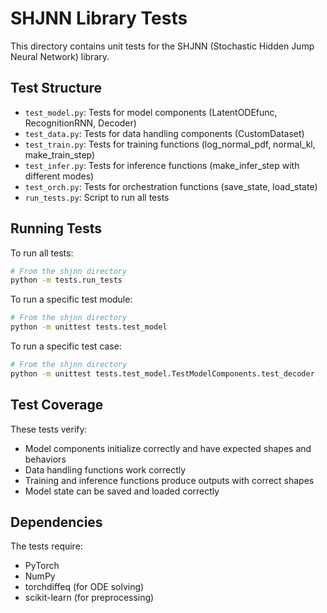 # SHJNN Library Tests

This directory contains unit tests for the SHJNN (Stochastic Hidden Jump Neural Network) library.

## Test Structure

- `test_model.py`: Tests for model components (LatentODEfunc, RecognitionRNN, Decoder)
- `test_data.py`: Tests for data handling components (CustomDataset)
- `test_train.py`: Tests for training functions (log_normal_pdf, normal_kl, make_train_step)
- `test_infer.py`: Tests for inference functions (make_infer_step with different modes)
- `test_orch.py`: Tests for orchestration functions (save_state, load_state)
- `run_tests.py`: Script to run all tests

## Running Tests

To run all tests:

```bash
# From the shjnn directory
python -m tests.run_tests
```

To run a specific test module:

```bash
# From the shjnn directory
python -m unittest tests.test_model
```

To run a specific test case:

```bash
# From the shjnn directory
python -m unittest tests.test_model.TestModelComponents.test_decoder
```

## Test Coverage

These tests verify:
- Model components initialize correctly and have expected shapes and behaviors
- Data handling functions work correctly
- Training and inference functions produce outputs with correct shapes
- Model state can be saved and loaded correctly

## Dependencies

The tests require:
- PyTorch
- NumPy
- torchdiffeq (for ODE solving)
- scikit-learn (for preprocessing)